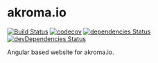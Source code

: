 # akroma.io

[![Build Status](https://travis-ci.org/akroma-project/akroma.io.svg?branch=master)](https://travis-ci.org/akroma-project/akroma.io)
[![codecov](https://codecov.io/gh/akroma-project/akroma.io/branch/master/graph/badge.svg)](https://codecov.io/gh/akroma-project/akroma.io)
[![dependencies Status](https://david-dm.org/akroma-project/akroma.io/status.svg)](https://david-dm.org/akroma-project/akroma.io)
[![devDependencies Status](https://david-dm.org/akroma-project/akroma.io/dev-status.svg)](https://david-dm.org/akroma-project/akroma.io?type=dev)

Angular based website for akroma.io.
